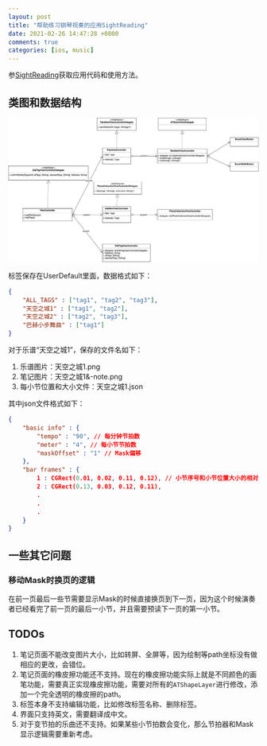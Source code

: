 ```yaml
---
layout: post
title: "帮助练习钢琴视奏的应用SightReading"
date: 2021-02-26 14:47:28 +0800
comments: true
categories: [ios, music]
---
```


<!-- more -->

参[SightReading](https://github.com/hongchaozhang/SightReading)获取应用代码和使用方法。

## 类图和数据结构

![SightReadingClassDiagram](/images/SightReadingClassDiagram.jpg)

标签保存在UserDefault里面，数据格式如下：

```json
{
    "ALL_TAGS" : ["tag1", "tag2", "tag3"],
    "天空之城1" : ["tag1", "tag2"],
    "天空之城2" : ["tag2", "tag3"],
    "巴赫小步舞曲" : ["tag1"]
}
```

对于乐谱“天空之城1”，保存的文件名如下：

1. 乐谱图片：天空之城1.png
2. 笔记图片：天空之城1&-note.png
3. 每小节位置和大小文件：天空之城1.json

其中json文件格式如下：

```json
{
    "basic info" : {
        "tempo" : "90", // 每分钟节拍数
        "meter" : "4", // 每小节节拍数
        "maskOffset" : "1" // Mask偏移
    },
    "bar frames" : {
        1 : CGRect(0.01, 0.02, 0.11, 0.12), // 小节序号和小节位置大小的相对于整个乐谱图片的大小，最终显示的时候需要根据实际显示的乐谱的大小算出每个小节的位置和大小
        2 : CGRect(0.13, 0.03, 0.12, 0.11),
        .
        .
        .
    }
}
```

## 一些其它问题

### 移动Mask时换页的逻辑
在前一页最后一些节需要显示Mask的时候直接换页到下一页，因为这个时候演奏者已经看完了前一页的最后一小节，并且需要预读下一页的第一小节。

## TODOs

1. 笔记页面不能改变图片大小，比如转屏、全屏等，因为绘制等path坐标没有做相应的更改，会错位。
2. 笔记页面的橡皮擦功能还不支持。现在的橡皮擦功能实际上就是不同颜色的画笔功能，需要真正实现橡皮擦功能，需要对所有的`ATShapeLayer`进行修改，添加一个完全透明的橡皮擦的path。
3. 标签本身不支持编辑功能，比如修改标签名称、删除标签。
4. 界面只支持英文，需要翻译成中文。
5. 对于变节拍的乐曲还不支持。如果某些小节拍数会变化，那么节拍器和Mask显示逻辑需要重新考虑。

